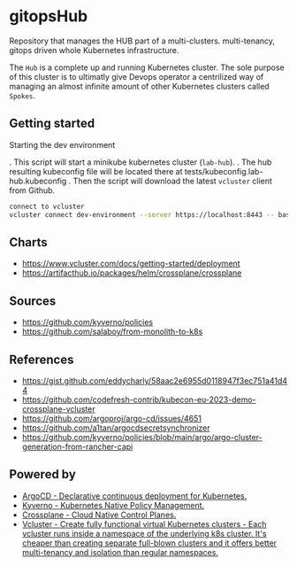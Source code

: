 # gitopsHub
Repository that manages the HUB part of a multi-clusters. multi-tenancy, gitops driven whole Kubernetes infrastructure.

The `Hub` is a complete up and running Kubernetes cluster. The sole purpose of this cluster is to ultimatly give Devops operator
a centrilized way of managing an almost infinite amount of other Kubernetes clusters called `Spokes`.

## Getting started

Starting the dev environment

. This script will start a minikube kubernetes cluster (`lab-hub`).
. The hub resulting kubeconfig file will be located there at tests/kubeconfig.lab-hub.kubeconfig
. Then the script will download the latest `vcluster` client from Github.

```bash
connect to vcluster
vcluster connect dev-environment --server https://localhost:8443 -- bash
```

## Charts
- https://www.vcluster.com/docs/getting-started/deployment
- https://artifacthub.io/packages/helm/crossplane/crossplane

## Sources
- https://github.com/kyverno/policies
- https://github.com/salaboy/from-monolith-to-k8s

## References
- https://gist.github.com/eddycharly/58aac2e6955d0118947f3ec751a41d44
- https://github.com/codefresh-contrib/kubecon-eu-2023-demo-crossplane-vcluster
- https://github.com/argoproj/argo-cd/issues/4651
- https://github.com/a1tan/argocdsecretsynchronizer
- https://github.com/kyverno/policies/blob/main/argo/argo-cluster-generation-from-rancher-capi


## Powered by
- [ArgoCD - Declarative continuous deployment for Kubernetes.](https://github.com/argoproj/argo-cd)
- [Kyverno - Kubernetes Native Policy Management.](https://github.com/kyverno/kyverno)
- [Crossplane - Cloud Native Control Planes.](https://github.com/crossplane/crossplane)
- [Vcluster - Create fully functional virtual Kubernetes clusters - Each vcluster runs inside a namespace of the underlying k8s cluster. It's cheaper than creating separate full-blown clusters and it offers better multi-tenancy and isolation than regular namespaces.](https://github.com/loft-sh/vcluster)
